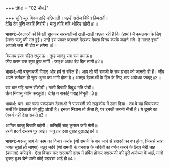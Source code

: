 +++
title = "02 चौपाई"

+++
सुनि सुर बिनय ठाढि पछिताती। भइउँ सरोज बिपिन हिमराती॥  
देखि देव पुनि कहहिं निहोरी। मातु तोहि नहिं थोरिउ खोरी॥1॥  

भावार्थ:-देवताओं की विनती सुनकर सरस्वतीजी खडी-खडी पछता रही हैं कि (हाय!) मैं कमलवन के लिए हेमन्त ऋतु की रात हुई। उन्हें इस प्रकार पछताते देखकर देवता विनय करके कहने लगे- हे माता! इसमें आपको जरा भी दोष न लगेगा॥1॥  

बिसमय हरष रहित रघुराऊ। तुम्ह जानहु सब राम प्रभाऊ॥  
जीव करम बस सुख दुख भागी। जाइअ अवध देव हित लागी॥2॥  

भावार्थ:-श्री रघुनाथजी विषाद और हर्ष से रहित हैं। आप तो श्री रामजी के सब प्रभाव को जानती ही हैं। जीव अपने कर्मवश ही सुख-दुःख का भागी होता है। अतएव देवताओं के हित के लिए आप अयोध्या जाइए॥2॥  

बार बार गहि चरन सँकोची। चली बिचारि बिबुध मति पोची॥  
ऊँच निवासु नीचि करतूती। देखि न सकहिं पराइ बिभूती॥3॥  

भावार्थ:-बार-बार चरण पकडकर देवताओं ने सरस्वती को सङ्कोच में डाल दिया। तब वे यह विचारकर चलीं कि देवताओं की बुद्धि ओछी है। इनका निवास तो ऊँचा है, पर इनकी करनी नीची है। ये दूसरे का ऐश्वर्य नहीं देख सकते॥3॥  

आगिल काजु बिचारि बहोरी। करिहहिं चाह कुसल कबि मोरी॥  
हरषि हृदयँ दसरथ पुर आई। जनु ग्रह दसा दुसह दुखदाई॥4॥  

भावार्थ:-परन्तु आगे के काम का विचार करके (श्री रामजी के वन जाने से राक्षसों का वध होगा, जिससे सारा जगत सुखी हो जाएगा) चतुर कवि (श्री रामजी के वनवास के चरित्रों का वर्णन करने के लिए) मेरी चाह (कामना) करेङ्गे। ऐसा विचार कर सरस्वती हृदय में हर्षित होकर दशरथजी की पुरी अयोध्या में आईं, मानो दुःसह दुःख देने वाली कोई ग्रहदशा आई हो॥4॥  

<div class="audioEmbed"  caption="AIR-वाचनम्" src="https://archive
.org/download/rAmcharitmAnas-AIR/EPI-136.mp3"></div>
